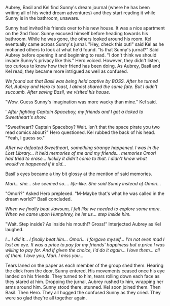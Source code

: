 Aubrey, Basil and Kel find Sunny's dream journal (where he has been writing all of his weird dream adventures) and they start reading it while Sunny is in the bathroom, unaware.

Sunny had invited his friends over to his new house. It was a nice apartment on the 2nd floor. Sunny excused himself before heading towards his bathroom. While he was gone, the others looked around his room. Kel eventually came across Sunny's jurnal. "Hey, check this out!" said Kel as he motioned others to look at what he'd found. "Is that Sunny's jurnal?" Said Aubrey before opening it and beginning to read. "I don't think we should invade Sunny's privacy like this." Hero voiced. However, they didn't listen, too curious to know how their friend has been doing. As Aubrey, Basil and Kel read, they became more intrigued as well as confused.

*We found out that Basil was being held captive by BOSS. After he turned Kel, Aubrey and Hero to toast, I almost shared the same fate. But I didn't succumb. After saving Basil, we visited his house.*

"Wow. Guess Sunny's imagination was more wacky than mine." Kel said.

'
*After fighting Captain Spaceboy, my friends and I got a ticked to Sweetheart's show.*

"Sweetheart? Captain Spaceboy? Wait. Isn't that the space pirate you two read comics about?" Hero questioned. Kel rubbed the back of his head. "Yeah, I guess so."

*After we defeated Sweetheart, something strange happened. I was in the Lost Library... it held memories of me and my friends... memories Omori had tried to erase...  luckily it didn't come to that. I didn't know what would've happened if it did...*

Basil's eyes became a tiny bit glossy at the mention of said memories.

*Mari... she... she seemed so.... life-like. She said Sunny instead of Omori...*

"Omori?" Asked Hero preplexed. "M-Maybe that's what he was called in the dream world?" Basil concluded.

*When we finally beat Jawsum, I felt like we needed to explore some more. When we came upon Humphrey, he let us... step inside him.*

"Wait. Step inside? As inside his mouth!? Gross!" Interjected Aubrey as Kel laughed.

*I... I did it... I finally beat him... Omori... I forgave myself...  I'm not even mad I lost an eye. It was a price to pay for my friends' happiness but a price I was willing to pay for. And if given the choice, I'd do it again... I love them... all of them. I love you, Mari. I miss you...*

Tears laned on the paper as each member of the group shed them. Hearing the click from the door, Sunny entered. His movements ceased once his eye landed on his friends. They turned to him, tears rolling down each face as they stared at him. Dropping the jurnal, Aubrey rushed to him, wrapping her arms around him. Sunny stood there, stunned. Kel soon joined them. Then Basil. Then Hero. They all hugged the confused Sunny as they cried. They were so glad they're all together again.